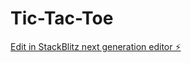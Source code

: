 # Tic-Tac-Toe

[Edit in StackBlitz next generation editor ⚡️](https://stackblitz.com/~/github.com/akshay-sys/Tic-Tac-Toe)